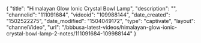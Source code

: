 {
    "title": "Himalayan Glow Ionic Crystal Bowl Lamp",
    "description": "",
    "channelid": "111091684",
    "videoid": "109988144",
    "date_created": "1502522275",
    "date_modified": "1504049172",
    "type": "captivate",
    "layout": "channelVideo",
    "url": "\/bbbusa-latest-videos\/himalayan-glow-ionic-crystal-bowl-lamp-2-notes\/111091684-109988144"
}